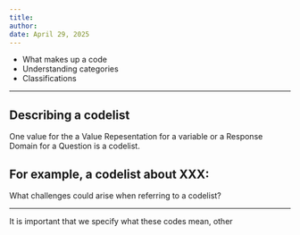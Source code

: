 ```yaml
---
title: 
author: 
date: April 29, 2025
---
```


- What makes up a code
- Understanding categories
- Classifications

---
## Describing a codelist 

One value for the a Value Repesentation for a variable or a Response Domain for a Question is a codelist.

For example, a codelist about XXX:
- 

What challenges could arise when referring to a codelist?

---


It is important that we specify what these codes mean, other 
